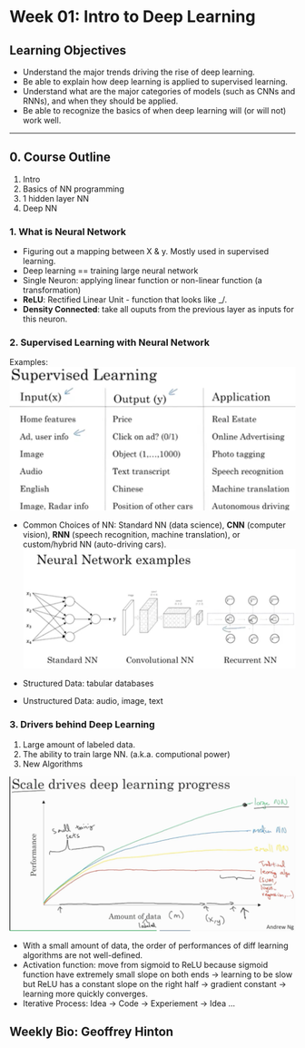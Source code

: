 # Week 01: Intro to Deep Learning

## Learning Objectives 
* Understand the major trends driving the rise of deep learning.
* Be able to explain how deep learning is applied to supervised learning.
* Understand what are the major categories of models (such as CNNs and RNNs), and when they should be applied.
* Be able to recognize the basics of when deep learning will (or will not) work well.

<hr>

## 0. Course Outline
1. Intro 
2. Basics of NN programming 
3. 1 hidden layer NN
4. Deep NN
 
### 1. What is Neural Network
* Figuring out a mapping between X & y. Mostly used in supervised learning. 
* Deep learning == training large neural network
* Single Neuron: applying linear function or non-linear function (a transformation)
* __ReLU__: Rectified Linear Unit - function that looks like _/.
* __Density Connected__: take all ouputs from the previous layer as inputs for this neuron. 

### 2. Supervised Learning with Neural Network
Examples: ![](./img/SL_examples.png) 

* Common Choices of NN: Standard NN (data science), __CNN__ (computer vision), __RNN__ (speech recognition, machine translation), or custom/hybrid NN (auto-driving cars).
![](./img/NN_examples.png)

* Structured Data: tabular databases 
* Unstructured Data: audio, image, text 

### 3. Drivers behind Deep Learning 
1. Large amount of labeled data. 
2. The ability to train large NN. (a.k.a. computional power) 
3. New Algorithms

![](./img/NN_vs_data.png)

* With a small amount of data, the order of performances of diff learning algorithms are not well-defined. 
* Activation function: move from sigmoid to ReLU because sigmoid function have extremely small slope on both ends -> learning to be slow but ReLU has a constant slope on the right half -> gradient constant -> learning more quickly converges. 
* Iterative Process: Idea -> Code -> Experiement -> Idea ...

## Weekly Bio: Geoffrey Hinton

